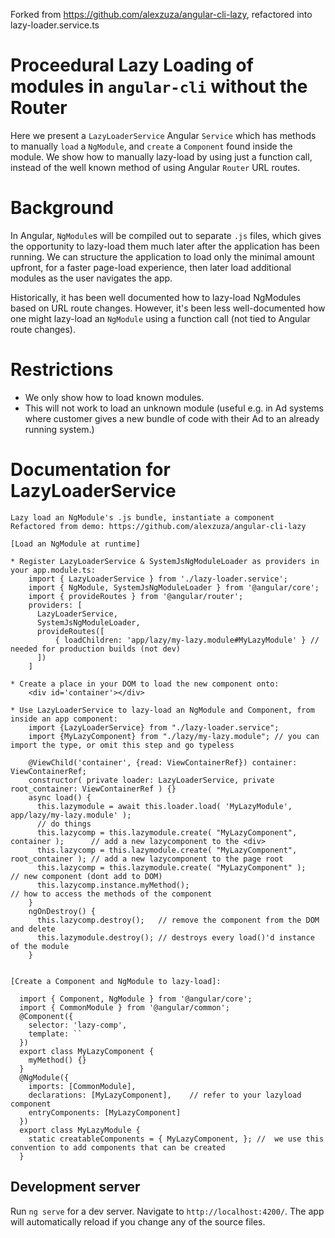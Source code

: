 Forked from https://github.com/alexzuza/angular-cli-lazy, refactored into lazy-loader.service.ts

# Proceedural Lazy Loading of modules in `angular-cli` without the Router

Here we present a `LazyLoaderService` Angular `Service` which has methods to manually `load` a `NgModule`, and `create` a
`Component` found inside the module.  We show how to manually lazy-load by using just a function call, instead of the
well known method of using Angular `Router` URL routes.  

# Background
In Angular, `NgModule`s will be compiled out to separate `.js` files, which gives the opportunity to lazy-load them much
later after the application has been running.  We can structure the application to load only the minimal amount upfront,
for a faster page-load experience, then later load additional modules as the user navigates the app.

Historically, it has been well documented how to lazy-load NgModules based on URL route changes.  However, it's been less
well-documented how one might lazy-load an `NgModule` using a function call (not tied to Angular route changes).

# Restrictions
- We only show how to load known modules.
- This will not work to load an unknown module (useful e.g. in Ad systems where customer gives a new bundle of code with their Ad to an already running system.)

# Documentation for LazyLoaderService
```
Lazy load an NgModule's .js bundle, instantiate a component
Refactored from demo: https://github.com/alexzuza/angular-cli-lazy

[Load an NgModule at runtime]

* Register LazyLoaderService & SystemJsNgModuleLoader as providers in your app.module.ts:
    import { LazyLoaderService } from './lazy-loader.service';
    import { NgModule, SystemJsNgModuleLoader } from '@angular/core';
    import { provideRoutes } from '@angular/router';
    providers: [
      LazyLoaderService,
      SystemJsNgModuleLoader,
      provideRoutes([
          { loadChildren: 'app/lazy/my-lazy.module#MyLazyModule' } // needed for production builds (not dev)
      ])
    ]

* Create a place in your DOM to load the new component onto:
    <div id='container'></div>

* Use LazyLoaderService to lazy-load an NgModule and Component, from inside an app component:
    import {LazyLoaderService} from "./lazy-loader.service";
    import {MyLazyComponent} from "./lazy/my-lazy.module"; // you can import the type, or omit this step and go typeless

    @ViewChild('container', {read: ViewContainerRef}) container: ViewContainerRef;
    constructor( private loader: LazyLoaderService, private root_container: ViewContainerRef ) {}
    async load() {
      this.lazymodule = await this.loader.load( 'MyLazyModule', app/lazy/my-lazy.module' );
      // do things
      this.lazycomp = this.lazymodule.create( "MyLazyComponent", container );      // add a new lazycomponent to the <div>
      this.lazycomp = this.lazymodule.create( "MyLazyComponent", root_container ); // add a new lazycomponent to the page root
      this.lazycomp = this.lazymodule.create( "MyLazyComponent" );                 // new component (dont add to DOM)
      this.lazycomp.instance.myMethod();                                         // how to access the methods of the component
    }
    ngOnDestroy() {
      this.lazycomp.destroy();   // remove the component from the DOM and delete
      this.lazymodule.destroy(); // destroys every load()'d instance of the module
    }


[Create a Component and NgModule to lazy-load]:

  import { Component, NgModule } from '@angular/core';
  import { CommonModule } from '@angular/common';
  @Component({
    selector: 'lazy-comp',
    template: ``
  })
  export class MyLazyComponent {
    myMethod() {}
  }
  @NgModule({
    imports: [CommonModule],
    declarations: [MyLazyComponent],    // refer to your lazyload component
    entryComponents: [MyLazyComponent]
  })
  export class MyLazyModule {
    static creatableComponents = { MyLazyComponent, }; //  we use this convention to add components that can be created
  }
```

## Development server

Run `ng serve` for a dev server. Navigate to `http://localhost:4200/`. The app will automatically reload if you change any of the source files.
